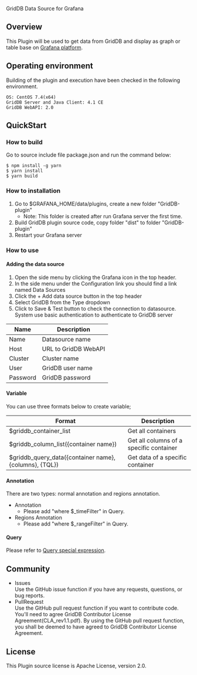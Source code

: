 GridDB Data Source for Grafana

## Overview

This Plugin will be used to get data from GridDB and display as graph or table base on [Grafana platform](https://grafana.com/).

## Operating environment

Building of the plugin and execution have been checked in the following environment.

    OS: CentOS 7.4(x64)
    GridDB Server and Java Client: 4.1 CE
    GridDB WebAPI: 2.0

## QuickStart

### How to build

Go to source include file package.json and run the command below:

    $ npm install -g yarn
    $ yarn install
    $ yarn build

### How to installation

1. Go to $GRAFANA_HOME/data/plugins, create a new folder "GridDB-plugin"
    + Note: This folder is created after run Grafana server the first time.
2. Build GridDB plugin source code, copy folder "dist" to folder "GridDB-plugin"
3. Restart your Grafana server 

### How to use

#### Adding the data source

1. Open the side menu by clicking the Grafana icon in the top header.
2. In the side menu under the Configuration link you should find a link named Data Sources
3. Click the + Add data source button in the top header
4. Select GridDB from the Type dropdown
5. Click to Save & Test button to check the connection to datasource. System use basic authentication to authenticate to GridDB server

|Name|Description|
|---|---|
|Name|Datasource name|
|Host|URL to GridDB WebAPI|
|Cluster|Cluster name|
|User|GridDB user name|
|Password|GridDB password|

#### Variable

You can use three formats below to create variable;

|Format|Description|
|---|---|
|$griddb_container_list| Get all containers|
|$griddb_column_list({container name})|Get all columns of a specific container|
|$griddb_query_data({container name}, {columns}, {TQL})|Get data of a specific container|

#### Annotation

There are two types: normal annotation and regions annotation.

- Annotation
    + Please add "where $_timeFilter" in Query.
- Regions Annotation
    + Please add "where $_rangeFilter" in Query.

#### Query

Please refer to [Query special expression](QuerySpecialExpression.md).

## Community

  * Issues  
    Use the GitHub issue function if you have any requests, questions, or bug reports. 
  * PullRequest  
    Use the GitHub pull request function if you want to contribute code.
    You'll need to agree GridDB Contributor License Agreement(CLA_rev1.1.pdf).
    By using the GitHub pull request function, you shall be deemed to have agreed to GridDB Contributor License Agreement.

## License
  
  This Plugin source license is Apache License, version 2.0.
